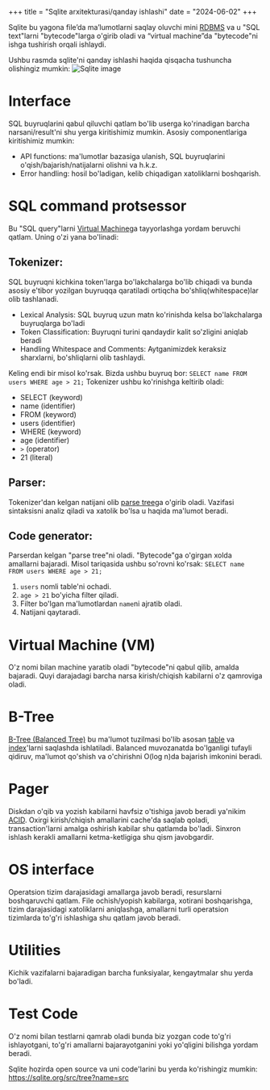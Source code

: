 +++
title = "Sqlite arxitekturasi/qanday ishlashi"
date = "2024-06-02"
+++

Sqlite bu yagona file’da ma’lumotlarni saqlay oluvchi mini [RDBMS](https://en.wikipedia.org/wiki/Relational_database) va u "SQL text"larni "bytecode"larga o'girib oladi va “virtual machine”da "bytecode"ni ishga tushirish orqali ishlaydi.

Ushbu rasmda sqlite'ni qanday ishlashi haqida qisqacha tushuncha olishingiz mumkin:
![Sqlite image](/images/sqlite.png)


# Interface
SQL buyruqlarini qabul qiluvchi qatlam bo'lib userga ko'rinadigan barcha narsani/result'ni shu yerga kiritishimiz mumkin.
Asosiy componentlariga kiritishimiz mumkin:
- API functions: ma'lumotlar bazasiga ulanish, SQL buyruqlarini o'qish/bajarish/natijalarni olishni va h.k.z.
- Error handling: hosil bo'ladigan, kelib chiqadigan xatoliklarni boshqarish.

# SQL command protsessor
Bu "SQL query"larni [Virtual Machine](https://en.wikipedia.org/wiki/Virtual_machine)ga tayyorlashga yordam beruvchi qatlam. Uning o'zi yana bo'linadi:
## Tokenizer: 
SQL buyruqni kichkina token'larga bo'lakchalarga bo'lib chiqadi va bunda asosiy e'tibor yozilgan buyruqqa qaratiladi ortiqcha bo'shliq(whitespace)lar olib tashlanadi.
- Lexical Analysis: SQL buyruq uzun matn ko'rinishda kelsa bo'lakchalarga buyruqlarga bo'ladi
- Token Classification: Buyruqni turini qandaydir kalit so'zligini aniqlab beradi
- Handling Whitespace and Comments: Aytganimizdek keraksiz sharxlarni, bo'shliqlarni olib tashlaydi.

Keling endi bir misol ko'rsak. Bizda ushbu buyruq bor: `SELECT name FROM users WHERE age > 21;`
Tokenizer ushbu ko'rinishga keltirib oladi:
- SELECT (keyword)
- name (identifier)
- FROM (keyword)
- users (identifier)
- WHERE (keyword)
- age (identifier)
- `>` (operator)
- 21 (literal)

## Parser: 
Tokenizer'dan kelgan natijani olib [parse tree](https://en.wikipedia.org/wiki/Parse_tree)ga o'girib oladi. Vazifasi sintaksisni analiz qiladi va xatolik bo'lsa u haqida ma'lumot beradi.

## Code generator: 
Parserdan kelgan "parse tree"ni oladi. "Bytecode"ga o'girgan xolda amallarni bajaradi.
Misol tariqasida ushbu so'rovni ko'rsak: `SELECT name FROM users WHERE age > 21;`
1. `users` nomli table'ni ochadi.
2. `age > 21` bo'yicha filter qiladi.
3. Filter bo'lgan ma'lumotlardan `name`ni ajratib oladi.
4. Natijani qaytaradi.

# Virtual Machine (VM)
O'z nomi bilan machine yaratib oladi "bytecode"ni qabul qilib, amalda bajaradi. Quyi darajadagi barcha narsa kirish/chiqish kabilarni o'z qamroviga oladi.

# B-Tree
[B-Tree (Balanced Tree)](https://en.wikipedia.org/wiki/B-tree) bu ma'lumot tuzilmasi bo'lib asosan [table](https://en.wikipedia.org/wiki/Table_(database)) va [index](https://en.wikipedia.org/wiki/Database_index)'larni saqlashda ishlatiladi. Balanced muvozanatda bo'lganligi tufayli qidiruv, ma'lumot qo'shish va o'chirishni O(log n)da bajarish imkonini beradi.

# Pager
Diskdan o'qib va yozish kabilarni havfsiz o'tishiga javob beradi ya'nikim [ACID](https://en.wikipedia.org/wiki/ACID). Oxirgi kirish/chiqish amallarini cache'da saqlab qoladi, transaction'larni amalga oshirish kabilar shu qatlamda bo'ladi. Sinxron ishlash kerakli amallarni ketma-ketligiga shu qism javobgardir.

# OS interface
Operatsion tizim darajasidagi amallarga javob beradi, resurslarni boshqaruvchi qatlam. File ochish/yopish kabilarga, xotirani boshqarishga, tizim darajasidagi xatoliklarni aniqlashga, amallarni turli operatsion tizimlarda to'g'ri ishlashiga shu qatlam javob beradi.

# Utilities
Kichik vazifalarni bajaradigan barcha funksiyalar, kengaytmalar shu yerda bo'ladi.

# Test Code
O'z nomi bilan testlarni qamrab oladi bunda biz yozgan code to'g'ri ishlayotgani, to'g'ri amallarni bajarayotganini yoki yo'qligini bilishga yordam beradi.


Sqlite hozirda open source va uni code'larini bu yerda ko'rishingiz mumkin: https://sqlite.org/src/tree?name=src

